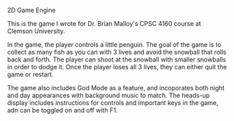 2D Game Engine

This is the game I wrote for Dr. Brian Malloy's CPSC 4160 course at Clemson University.

In the game, the player controls a little penguin. The goal of the game is to collect as many
fish as you can with 3 lives and avoid the snowball that rolls back and forth. The player can
shoot at the snowball with smaller snowballs in order to dodge it. Once the player loses all
3 lives, they can either quit the game or restart.

The game also includes God Mode as a feature, and incoporates both night and day appearances
with background music to match. The heads-up display includes instructions for controls and
important keys in the game, adn can be toggled on and off with F1.
